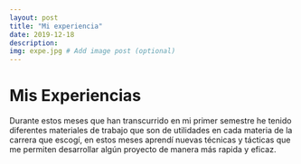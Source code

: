```yaml
---
layout: post
title: "Mi experiencia"
date: 2019-12-18 
description: 
img: expe.jpg # Add image post (optional)
---
```

# Mis Experiencias
Durante estos meses que han transcurrido en mi primer semestre he tenido diferentes materiales de trabajo que son de utilidades en cada materia de la carrera que escogí, en estos meses aprendí nuevas técnicas y tácticas que me permiten desarrollar algún proyecto de manera más rapida y eficaz.

[jekyll-docs]: https://jekyllrb.com/docs/home
[jekyll-gh]:   https://github.com/jekyll/jekyll
[jekyll-talk]: https://talk.jekyllrb.com/
